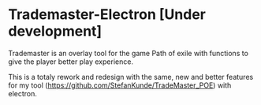 # Trademaster-Electron [Under development]
Trademaster is an overlay tool for the game Path of exile with functions to give the player better play experience.

This is a totaly rework and redesign with the same, new and better features for my tool (https://github.com/StefanKunde/TradeMaster_POE) with electron.

